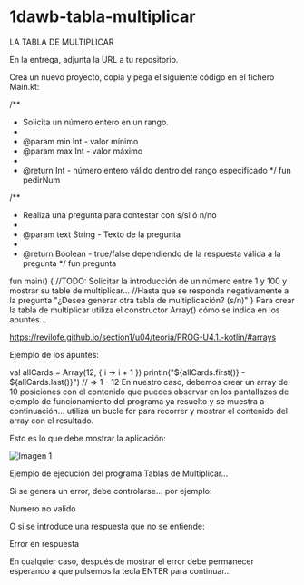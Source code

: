 # 1dawb-tabla-multiplicar

LA TABLA DE MULTIPLICAR

En la entrega, adjunta la URL a tu repositorio.

Crea un nuevo proyecto, copia y pega el siguiente código en el fichero Main.kt:

/**
 * Solicita un número entero en un rango.
 *
 * @param min Int - valor mínimo
 * @param max Int - valor máximo
 *
 * @return Int - número entero válido dentro del rango especificado
 */
fun pedirNum

/**
 * Realiza una pregunta para contestar con s/si ó n/no
 *
 * @param text String - Texto de la pregunta
 *
 * @return Boolean - true/false dependiendo de la respuesta válida a la pregunta
 */
fun pregunta

fun main() {
    //TODO: Solicitar la introducción de un número entre 1 y 100 y mostrar su table de multiplicar...
    //Hasta que se responda negativamente a la pregunta "¿Desea generar otra tabla de multiplicación? (s/n)"
}
Para crear la tabla de multiplicar utiliza el constructor Array() cómo se indica en los apuntes...

https://revilofe.github.io/section1/u04/teoria/PROG-U4.1.-kotlin/#arrays

Ejemplo de los apuntes:

val allCards = Array(12, { i -> i + 1 })
println("${allCards.first()} - ${allCards.last()}") // => 1 - 12
En nuestro caso, debemos crear un array de 10 posiciones con el contenido que puedes observar en los pantallazos de ejemplo de funcionamiento del programa ya resuelto y se muestra a continuación... utiliza un bucle for para recorrer y mostrar el contenido del array con el resultado.

Esto es lo que debe mostrar la aplicación:

![Imagen 1](https://educacionadistancia.juntadeandalucia.es/centros/cadiz/pluginfile.php/995537/mod_assign/intro/image.png)

Ejemplo de ejecución del programa Tablas de Multiplicar...

Si se genera un error, debe controlarse... por ejemplo:

Numero no valido

O si se introduce una respuesta que no se entiende:

Error en respuesta

En cualquier caso, después de mostrar el error debe permanecer esperando a que pulsemos la tecla ENTER para continuar...
